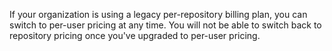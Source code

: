 If your organization is using a legacy per-repository billing plan, you can switch to per-user pricing at any time. You will not be able to switch back to repository pricing once you've upgraded to per-user pricing.

